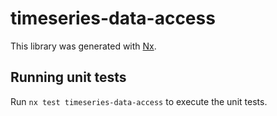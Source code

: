 # timeseries-data-access

This library was generated with [Nx](https://nx.dev).

## Running unit tests

Run `nx test timeseries-data-access` to execute the unit tests.

